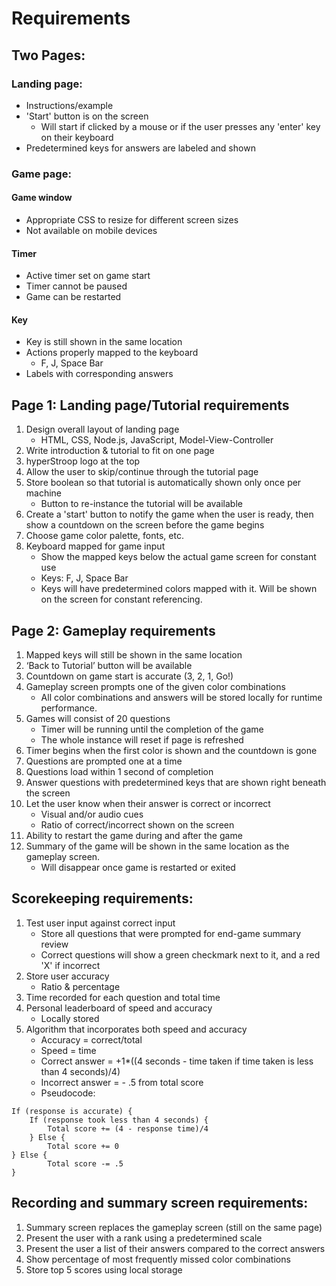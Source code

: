 # Requirements
## Two Pages:
### Landing page: 
* Instructions/example
* 'Start' button is on the screen
    * Will start if clicked by a mouse or if the user presses any 'enter' key on their keyboard
* Predetermined keys for answers are labeled and shown
### Game page: 
#### Game window
* Appropriate CSS to resize for different screen sizes
* Not available on mobile devices
#### Timer
* Active timer set on game start
* Timer cannot be paused
* Game can be restarted
#### Key
* Key is still shown in the same location
* Actions properly mapped to the keyboard
    * F, J, Space Bar
* Labels with corresponding answers
## Page 1: Landing page/Tutorial requirements
1. Design overall layout of landing page
    * HTML, CSS, Node.js, JavaScript, Model-View-Controller
2. Write introduction & tutorial to fit on one page
3. hyperStroop logo at the top
4. Allow the user to skip/continue through the tutorial page
5. Store boolean so that tutorial is automatically shown only once per machine
    * Button to re-instance the tutorial will be available
6. Create a 'start' button to notify the game when the user is ready, then show a countdown on the screen before the game begins
7. Choose game color palette, fonts, etc.
8. Keyboard mapped for game input
    * Show the mapped keys below the actual game screen for constant use
    * Keys: F, J, Space Bar
    * Keys will have predetermined colors mapped with it. Will be shown on the screen for constant referencing.
## Page 2: Gameplay requirements
1. Mapped keys will still be shown in the same location
2. ‘Back to Tutorial’ button will be available
3. Countdown on game start is accurate (3, 2, 1, Go!)
4. Gameplay screen prompts one of the given color combinations
    * All color combinations and answers will be stored locally for runtime performance.
5. Games will consist of 20 questions 
    * Timer will be running until the completion of the game
    * The whole instance will reset if page is refreshed
6. Timer begins when the first color is shown and the countdown is gone
7. Questions are prompted one at a time
8. Questions load within 1 second of completion
9. Answer questions with predetermined keys that are shown right beneath the screen
10. Let the user know when their answer is correct or incorrect
    * Visual and/or audio cues
    * Ratio of correct/incorrect shown on the screen
11. Ability to restart the game during and after the game
12. Summary of the game will be shown in the same location as the gameplay screen.
    * Will disappear once game is restarted or exited
## Scorekeeping requirements: 
1. Test user input against correct input 
    * Store all questions that were prompted for end-game summary review
    * Correct questions will show a green checkmark next to it, and a red 'X' if incorrect
2. Store user accuracy
    * Ratio & percentage
3. Time recorded for each question and total time
4. Personal leaderboard of speed and accuracy
    * Locally stored
5. Algorithm that incorporates both speed and accuracy
    * Accuracy = correct/total
    * Speed = time
    * Correct answer = +1*((4 seconds - time taken if time taken is less than 4 seconds)/4)
    * Incorrect answer = - .5 from total score
    * Pseudocode:
``` 
If (response is accurate) {
	If (response took less than 4 seconds) {
		Total score += (4 - response time)/4
	} Else {
		Total score += 0 
} Else {
		Total score -= .5
} 
```

## Recording and summary screen requirements:
1. Summary screen replaces the gameplay screen (still on the same page)
2. Present the user with a rank using a predetermined scale
3. Present the user a list of their answers compared to the correct answers
4. Show percentage of most frequently missed color combinations
5. Store top 5 scores using local storage

